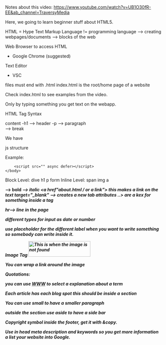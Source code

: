 Notes about this video:
https://www.youtube.com/watch?v=UB1O30fR-EE&ab_channel=TraversyMedia

Here, we going to learn beginner stuff about HTML5.

HTML = Hype Text Markup Language
!= programming language
--> creating webpages/documents 
--> blocks of the web

Web Browser to access HTML
- Google Chrome (suggested)

Text Editor
- VSC

files must end with .html
index.html is the root/home page of a website

Check index.html to see examples from the video. 

Only by typing something you get text on the webapp.

HTML Tag Syntax

<tagname>content</tagname>
-h1  --> header
-p   --> paragraph
<br> --> break

We have 
<html>
<head>
js
</head>
<body>
structure
</body>
</html>

Example:
<!DOCTYPE html>
<!--[if lt IE 7]>      <html class="no-js lt-ie9 lt-ie8 lt-ie7"> <![endif]-->
<!--[if IE 7]>         <html class="no-js lt-ie9 lt-ie8"> <![endif]-->
<!--[if IE 8]>         <html class="no-js lt-ie9"> <![endif]-->
<!--[if gt IE 8]>      <html class="no-js"> <!--<![endif]-->
<html>
    <head>
        <meta charset="utf-8">
        <meta http-equiv="X-UA-Compatible" content="IE=edge">
        <title>HTML Cheat Sheet</title>
        <meta name="description" content="">
        <meta name="viewport" content="width=device-width, initial-scale=1">
        <link rel="stylesheet" href="">
    </head>
    <body>
        <!--[if lt IE 7]>
            <p class="browsehappy">You are using an <strong>outdated</strong> browser. Please <a href="#">upgrade your browser</a> to improve your experience.</p>
        <![endif]-->
        
        <script src="" async defer></script>
    </body>
</html>


Block Level: dive h1 p form
Inline Level: span img a

<strong> --> bold
<em>     --> italic
<a href"about.html / or a link"> this makes a link on the text
target="_blank" --> creates a new tab
attributes ..> are a kex for something inside a tag

hr--> line in the page

different types for input as date or number

use placeholder for the different label when you want to write something so somebody can write inside it.

Image Tag
<img src="images/sample.jpg" alt="This is when the image is not found" width="200" height="50">

You can wrap a link around the image

Quotations:

<blockquote cite="http:example.com">
</blockquote>

you can use <abbr title="World Wide Web">WWW</abbr> to select a explanation about a term


Each article has each blog spot
this should be inside a section

You can use small to have a smaller paragraph

outside the section use aside to have a side bar

Copyright symbol inside the footer, get it with &copy.

Use in head meta description and keywords so you get more information a list your website into Google.

